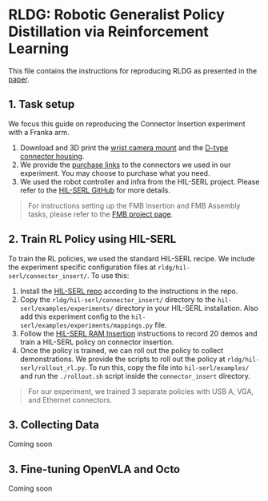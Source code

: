 # RLDG: Robotic Generalist Policy Distillation via Reinforcement Learning

This file contains the instructions for reproducing RLDG as presented in the [paper](https://generalist-distillation.github.io/). 

## 1. Task setup
We focus this guide on reproducing the Connector Insertion experiment with a Franka arm.

1. Download and 3D print the [wrist camera mount](./static/files/wrist_mount.step) and the [D-type connector housing](./static/files/D-type_holder.step).
2. We provide the [purchase links](https://docs.google.com/spreadsheets/d/1JqI_bZoseVatrwyDrtJxsr7Ay13MIeRVuGdN5knIEHc/edit?usp=sharing) to the connectors we used in our experiment. You may choose to purchase what you need.
3. We used the robot controller and infra from the HIL-SERL project. Please refer to the [HIL-SERL GitHub](https://github.com/rail-berkeley/hil-serl) for more details.

> For instructions setting up the FMB Insertion and FMB Assembly tasks, please refer to the [FMB project page](https://functional-manipulation-benchmark.github.io).

## 2. Train RL Policy using HIL-SERL
To train the RL policies, we used the standard HIL-SERL recipe. We include the experiment specific configuration files at `rldg/hil-serl/connector_insert/`. To use this:
1. Install the [HIL-SERL repo](https://github.com/rail-berkeley/hil-serl) according to the instructions in the repo.
2. Copy the `rldg/hil-serl/connector_insert/` directory to the `hil-serl/examples/experiments/` directory in your HIL-SERL installation. Also add this experiment config to the `hil-serl/examples/experiments/mappings.py` file.
3. Follow the [HIL-SERL RAM Insertion](https://github.com/rail-berkeley/hil-serl/blob/main/docs/franka_walkthrough.md#1-ram-insertion) instructions to record 20 demos and train a HIL-SERL policy on connector insertion.
4. Once the policy is trained, we can roll out the policy to collect demonstrations. We provide the scripts to roll out the policy at `rldg/hil-serl/rollout_rl.py`. To run this, copy the file into `hil-serl/examples/` and run the `./rollout.sh` script inside the `connector_insert` directory.

> For our experiment, we trained 3 separate policies with USB A, VGA, and Ethernet connectors. 


## 3. Collecting Data
Coming soon

## 3. Fine-tuning OpenVLA and Octo
Coming soon
